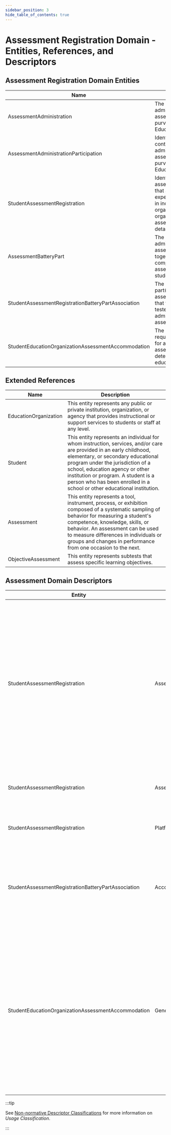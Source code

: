 ```yaml
---
sidebar_position: 3
hide_table_of_contents: true
---
```


# Assessment Registration Domain - Entities, References, and Descriptors

## Assessment Registration Domain Entities

| Name | Description |
| --- | --- |
| AssessmentAdministration | The anticipated administration of an assessment under the purview of an EducationOrganization. |
| AssessmentAdministrationParticipation | Identifies the point of contact for the administration of an assessment under the purview of an EducationOrganization. |
| StudentAssessmentRegistration | Identifies an assessment registration that a student is expected to participate in including the testing organization, reporting organization and assessment delivery details. |
| AssessmentBatteryPart | The parts organized for administering an assessment which together provide a comprehensive assessment of the students. |
| StudentAssessmentRegistrationBatteryPartAssociation | The association to the part(s) of the assessment battery that the student is to be tested for this administration of the assessment. |
| StudentEducationOrganizationAssessmentAccommodation |  The accommodation(s) required or expected for administering assessments as determined by the education organization. |

## Extended References

| Name | Description |
| --- | --- |
| EducationOrganization | This entity represents any public or private institution, organization, or agency that provides instructional or support services to students or staff at any level. |
| Student | This entity represents an individual for whom instruction, services, and/or care are provided in an early childhood, elementary, or secondary educational program under the jurisdiction of a school, education agency or other institution or program. A student is a person who has been enrolled in a school or other educational institution. |
| Assessment | This entity represents a tool, instrument, process, or exhibition composed of a systematic sampling of behavior for measuring a student's competence, knowledge, skills, or behavior. An assessment can be used to measure differences in individuals or groups and changes in performance from one occasion to the next. |
| ObjectiveAssessment | This entity represents subtests that assess specific learning objectives. |

## Assessment Domain Descriptors

| Entity | Descriptor | Description |
| --- | --- | --- |
| StudentAssessmentRegistration | AssessmentAccommodation | The special variation(s) to be used in how assessments (in general) are presented, how it is administered, or how the test taker is allowed to respond. This generally refers to changes that do not substantially alter what the examination measures. The proper use of accommodations does not substantially change academic level or performance criteria. |
| StudentAssessmentRegistration | AssessmentGradeLevel | The grade level or primary instructional level at which the student is to be assessed. |
| StudentAssessmentRegistration | PlatformType | The environment or format in which the assessment is expected to be administered. |
| StudentAssessmentRegistrationBatteryPartAssociation | Accommodation | The special variation(s) to be used for the specific part of the assessment battery on how is presented, how it is administered, or how the test taker is allowed to respond. |
| StudentEducationOrganizationAssessmentAccommodation | GeneralAccommodation | The special variation(s) to be used in how assessments (in general) are presented, how it is administered, or how the test taker is allowed to respond. This generally refers to changes that do not substantially alter what the examination measures. The proper use of accommodations does not substantially change academic level or performance criteria. |

:::tip

See [Non-normative Descriptor
Classifications](/reference/data-exchange/technical-articles/non-normative-descriptor-classifications)
for more information on _Usage Classification_.

:::
